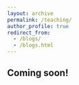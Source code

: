 ```yaml
---
layout: archive
permalink: /teaching/
author_profile: true
redirect_from: 
  - /blogs/
  - /blogs.html
---
```


## Coming soon!
